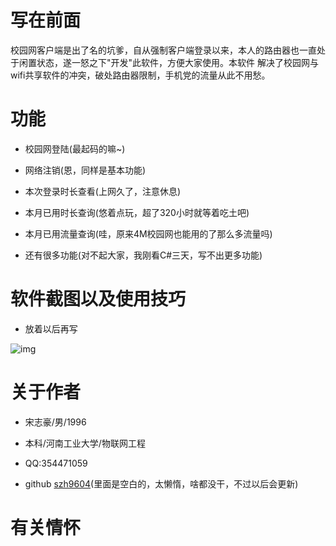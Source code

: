 # 写在前面

校园网客户端是出了名的坑爹，自从强制客户端登录以来，本人的路由器也一直处于闲置状态，遂一怒之下"开发"此软件，方便大家使用。本软件
解决了校园网与wifi共享软件的冲突，破处路由器限制，手机党的流量从此不用愁。

# 功能

- 校园网登陆(最起码的嘛~)

- 网络注销(恩，同样是基本功能)

- 本次登录时长查看(上网久了，注意休息)

- 本月已用时长查询(悠着点玩，超了320小时就等着吃土吧)

- 本月已用流量查询(哇，原来4M校园网也能用的了那么多流量吗)

- 还有很多功能(对不起大家，我刚看C#三天，写不出更多功能)

# 软件截图以及使用技巧

- 放着以后再写

![img](http://www.jobdeer.com/img/rd.png)

# 关于作者

- 宋志豪/男/1996

- 本科/河南工业大学/物联网工程

- QQ:354471059

- github [szh9604](https://github.com/szh9604)(里面是空白的，太懒惰，啥都没干，不过以后会更新)

# 有关情怀
